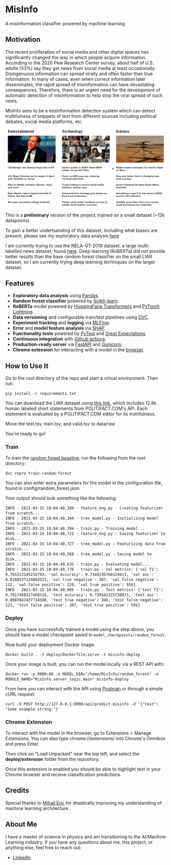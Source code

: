 # MisInfo
A misinformation classifier powered by machine learning

## Motivation
The recent proliferation of social media and other digital spaces has significantly changed the way in which people acquire information. According to the 2020 Pew Research Center survey, about half of U.S. adults (53%) say they get news from social media at least occasionally. Disingenuous information can spread virally and often faster than true information. In many of cases, even when correct information later disseminates, the rapid spread of misinformation can have devastating consequences. Therefore, there is an urgent need for the development of automatic detection of misinformation to help stop the viral spread of such news. 

MisInfo aims to be a misinformation detection system which can detect truthfulness of snippets of text from different sources including political debates, social media platforms, etc.

![Demo](gifs/croppedLoopRecording.gif)

This is a **preliminary** version of the project, trained on a small dataset (~12k datapoints). 

To gain a better undertsanding of this dataset, including what biases are present, please see my exploratory data analysis [here](https://github.com/mattjacobs23/MisInfo/blob/main/notebooks/EDA_DataCleaning.ipynb)

I am currently trying to use the NELA-GT-2019 dataset, a large multi-labelled news dataset, found [here](https://github.com/mgruppi/nela-gt-2019). Deep learning (RoBERTa) did not provide better results than the base random forest classifier on the small LIAR dataset, so I am currently trying deep learning techniques on the larger dataset.

## Features
* **Exploratory data analysis** using [Pandas](https://pandas.pydata.org/).
* **Random forest classifier** powered by [Scikit-learn](https://scikit-learn.org/stable/).
* **RoBERTa** model powered by [HuggingFace Transformers](https://huggingface.co/transformers/) and [PyTorch Lightning](https://github.com/PyTorchLightning/pytorch-lightning).
* **Data versioning** and configurable train/test pipelines using [DVC](https://github.com/iterative/dvc).
* **Experiment tracking** and **logging** via [MLFlow](https://mlflow.org/).
* **Error** and **model feature analysis** via [SHAP](https://github.com/slundberg/shap).
* **Functionality tests** powered by [PyTest](https://docs.pytest.org/en/stable/) and [Great Expectations](https://greatexpectations.io/).
* **Continuous integration** with [Github actions](https://github.com/features/actions).
* **Production-ready server** via [FastAPI](https://fastapi.tiangolo.com/) and [Gunicorn](https://gunicorn.org/).
* **Chrome extension** for interacting with a model in the [browser](https://chrome.google.com/webstore/category/extensions?hl=en).

## How to Use It
Go to the root directory of the repo and start a virtual environment. Then run:
```
pip install -r requirements.txt
```

You can download the LIAR dataset using [this link](https://www.cs.ucsb.edu/~william/data/liar_dataset.zip), which includes 12.8k human labeled short statements from POLITIFACT.COM's API. Each statement is evaluated by a POLITIFACT.COM editor for its truthfulness.

Move the test.tsv, train.tsv, and valid.tsv to data/raw

You're ready to go!

### Train
To train the [random forest baseline](https://github.com/mattjacobs23/MisInfo/blob/main/MisInfo/models/tree_model.py), run the following from the root directory:
```
dvc repro train-random-forest
```

You can also enter extra parameters for the model in the configuration file, found in config/random_forest.json.

Your output should look something like the following:
```
INFO - 2021-03-15 18:04:40,389 - feature_eng.py - Creating featurizer from scratch...
INFO - 2021-03-15 18:04:40,394 - tree_model.py - Initializing model from scratch...
INFO - 2021-03-15 18:04:40,394 - train.py - Training model...
INFO - 2021-03-15 18:04:40,722 - feature_eng.py - Saving featurizer to disk...
INFO - 2021-03-15 18:04:40,727 - tree_model.py - Featurizing data from scratch...
INFO - 2021-03-15 18:04:49,568 - tree_model.py - Saving model to disk...
INFO - 2021-03-15 18:04:49,635 - train.py - Evaluating model...
INFO - 2021-03-15 18:04:49,776 - train.py - Val metrics: {'val f1': 0.765313145216793, 'val accuracy': 0.7344236760124611, 'val auc': 0.8168537114083521, 'val true negative': 387, 'val false negative': 112, 'val false positive': 229, 'val true positive': 556}
INFO - 2021-03-15 18:04:49,905 - train.py - Test metrics: {'test f1': 0.7817460317460316, 'test accuracy': 0.739542225730071, 'test auc': 0.8083942437734588, 'test true negative': 346, 'test false negative': 123, 'test false positive': 207, 'test true positive': 591}
```

### Deploy

Once you have successfully trained a model using the step above, you should have a model checkpoint saved in `model_checkpoints/random_forest`.

Now build your deployment Docker image:
```
docker build . -f deploy/Dockerfile.serve -t misinfo-deploy
```

Once your image is built, you can run the model locally via a REST API with:
```
docker run -p 8000:80 -e MODEL_DIR="/home/MisInfo/random_forest" -e MODULE_NAME="MisInfo.server_logic.main" misinfo-deploy
```

From here you can interact with the API using [Postman](https://www.postman.com/) or through a simple cURL request:
```
curl -X POST http://127.0.0.1:8000/api/predict-misinfo -d '{"text": "Some example string."}'
```

### Chrome Extension

To interact with the model in the browser, go to Extensions > Manage Extensions. You can also type chrome://extensions/ into Chrome's Omnibox and press Enter.

Then click on "Load Unpacked" near the top left, and select the **deploy/extension** folder from the repository. 

Once this extension is enabled you should be able to highlight text in your Chrome browser and recieve classification predictions.

## Credits

Special thanks to [Mihail Eric](https://www.mihaileric.com/) for drastically improving my understanding of machine learning architecture. 

## About Me
I have a master of science in physics and am transitioning to the AI/Machine Learning industry. If you have any questions about me, this project, or anything else, feel free to reach out: 
* [LinkedIn](https://www.linkedin.com/in/matt-jacobs-23007/)
